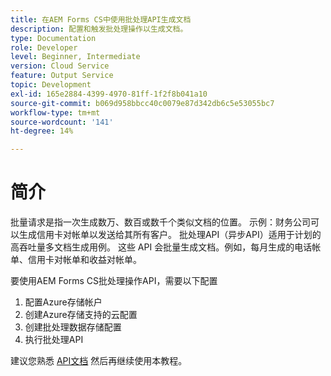 ```yaml
---
title: 在AEM Forms CS中使用批处理API生成文档
description: 配置和触发批处理操作以生成文档。
type: Documentation
role: Developer
level: Beginner, Intermediate
version: Cloud Service
feature: Output Service
topic: Development
exl-id: 165e2884-4399-4970-81ff-1f2f8b041a10
source-git-commit: b069d958bbcc40c0079e87d342db6c5e53055bc7
workflow-type: tm+mt
source-wordcount: '141'
ht-degree: 14%

---
```


# 简介

批量请求是指一次生成数万、数百或数千个类似文档的位置。 示例：财务公司可以生成信用卡对帐单以发送给其所有客户。
批处理API（异步API）适用于计划的高吞吐量多文档生成用例。 这些 API 会批量生成文档。例如，每月生成的电话帐单、信用卡对帐单和收益对帐单。

要使用AEM Forms CS批处理操作API，需要以下配置

1. 配置Azure存储帐户
1. 创建Azure存储支持的云配置
1. 创建批处理数据存储配置
1. 执行批处理API

建议您熟悉 [API文档](https://experienceleague.adobe.com/docs/experience-manager-cloud-service/assets/batch-api.yaml?lang=en) 然后再继续使用本教程。
